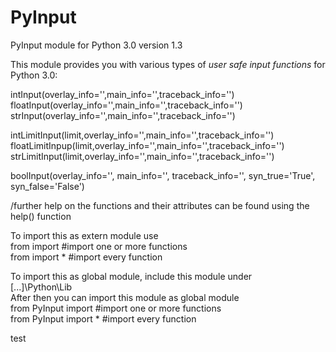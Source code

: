 # PyInput
PyInput module for Python 3.0 version 1.3

This module provides you with various types of _user safe input functions_ for Python 3.0:

  intInput(overlay_info='',main_info='',traceback_info='')                                     
  floatInput(overlay_info='',main_info='',traceback_info='')                              
  strInput(overlay_info='',main_info='',traceback_info='')

  intLimitInput(limit,overlay_info='',main_info='',traceback_info='')
  floatLimitInpup(limit,overlay_info='',main_info='',traceback_info='')
  strLimitInput(limit,overlay_info='',main_info='',traceback_info='')

  boolInput(overlay_info='', main_info='', traceback_info='', syn_true='True', syn_false='False')

/further help on the functions and their attributes can be found using the help() function

To import this as extern module use                                                                           
  from <path> import <function>     #import one or more functions                                                  
  from <path> import *              #import every function

To import this as global module, include this module under                                              
  [...]\Python\Lib                                                                                  
After then you can import this module as global module                                                
  from PyInput import <function>  #import one or more functions                                                        
  from PyInput import *           #import every function

test